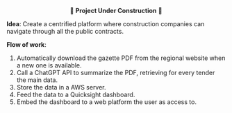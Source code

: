 <p align="center">
  🚧 <strong>Project Under Construction</strong> 🚧
</p>

**Idea**:
Create a centrified platform where construction companies can navigate through all the public contracts.

**Flow of work**:
1. Automatically download the gazette PDF from the regional website when a new one is available.
2. Call a ChatGPT API to summarize the PDF, retrieving for every tender the main data.
3. Store the data in a AWS server.
4. Feed the data to a Quicksight dashboard.
5. Embed the dashboard to a web platform the user as access to.

